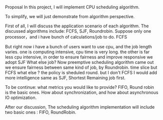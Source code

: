 Proposal 
In this project, I will implement CPU scheduling algorithm.

To simplify, we will just demonstrate from algorithm perspective.

First of all, I will discuss the application scenario of each algorithm. The discussed algorithms include: FCFS, SJF, Roundrobin.
Suppose only one processor，and i have bunch of calculations/job to do.  FCFS

But right now i have a bunch of users want to use cpu, and the job length varies.
 one is computing intensive, cpu time is very long.
 the other is far less cpu intensive, in order to ensure fairness and improve responsive we adopt SJF
What else job?  Now preemptive scheduling algorithm came out
we ensure fairness between same kind of job, by Roundrobin. time slice but FCFS
what else ?  the policy is sheduled round. but I don't FCFS I would add more intelligence same as SJF, Shortest Remaining job first.

To be continue:
what metrics you would like to provide?
FIFO, Round robin is the basic ones.
How about synchronization, and how about asynchronous IO optimization.


After our discussion, The scheduling algorithm implementation will include two basic ones : FIFO, RoundRobin.
